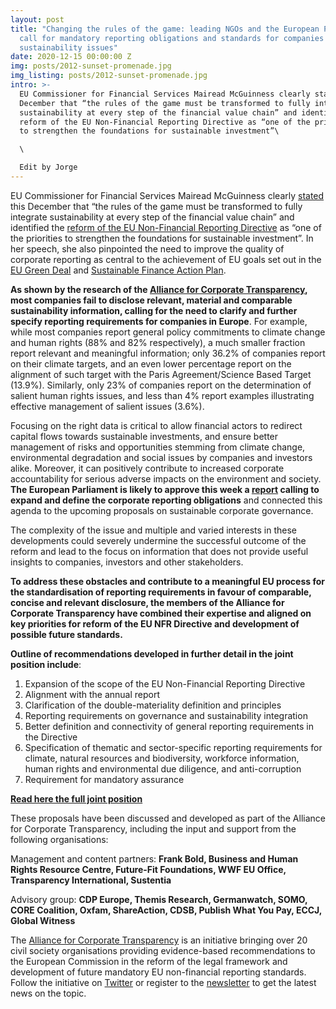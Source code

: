 ```yaml
---
layout: post
title: "Changing the rules of the game: leading NGOs and the European Parliament
  call for mandatory reporting obligations and standards for companies on
  sustainability issues"
date: 2020-12-15 00:00:00 Z
img: posts/2012-sunset-promenade.jpg
img_listing: posts/2012-sunset-promenade.jpg
intro: >-
  EU Commissioner for Financial Services Mairead McGuinness clearly stated this
  December that “the rules of the game must be transformed to fully integrate
  sustainability at every step of the financial value chain” and identified the
  reform of the EU Non-Financial Reporting Directive as “one of the priorities
  to strengthen the foundations for sustainable investment”\

  \

  Edit by Jorge
---
```


EU Commissioner for Financial Services Mairead McGuinness clearly [stated](https://ec.europa.eu/commission/commissioners/2019-2024/mcguinness/announcements/keynote-address-launch-climate-disclosure-standards-board-report-state-eu-environmental-disclosures_en) this December that “the rules of the game must be transformed to fully integrate sustainability at every step of the financial value chain” and identified the [reform of the EU Non-Financial Reporting Directive](https://ec.europa.eu/info/business-economy-euro/company-reporting-and-auditing/company-reporting/non-financial-reporting_en) as “one of the priorities to strengthen the foundations for sustainable investment”. In her speech, she also pinpointed the need to improve the quality of corporate reporting as central to the achievement of EU goals set out in the [EU Green Deal](https://ec.europa.eu/info/strategy/priorities-2019-2024/european-green-deal_en) and [Sustainable Finance Action Plan](https://ec.europa.eu/info/publications/sustainable-finance-renewed-strategy_en). 

**As shown by the research of the [Alliance for Corporate Transparency](http://www.allianceforcorporatetransparency.org/), most companies fail to disclose relevant, material and comparable sustainability information, calling for the need to clarify and further specify reporting requirements for companies in Europe**. For example, while most companies report general policy commitments to climate change and human rights (88% and 82% respectively), a much smaller fraction report relevant and meaningful information; only 36.2% of companies report on their climate targets, and an even lower percentage report on the alignment of such target with the Paris Agreement/Science Based Target (13.9%). Similarly, only 23% of companies report on the determination of salient human rights issues, and less than 4% report examples illustrating effective management of salient issues (3.6%).

Focusing on the right data is critical to allow financial actors to redirect capital flows towards sustainable investments, and ensure better management of risks and opportunities stemming from climate change, environmental degradation and social issues by companies and investors alike. Moreover, it can positively contribute to increased corporate accountability for serious adverse impacts on the environment and society. **The European Parliament is likely to approve this week a [report](https://www.europarl.europa.eu/doceo/document/A-9-2020-0240_EN.html) calling to expand and define the corporate reporting obligations** and connected this agenda to the upcoming proposals on sustainable corporate governance. 

The complexity of the issue and multiple and varied interests in these developments could severely undermine the successful outcome of the reform and lead to the focus on information that does not provide useful insights to companies, investors and other stakeholders. 

**To address these obstacles and contribute to a meaningful EU process for the standardisation of reporting requirements in favour of comparable, concise and relevant disclosure, the members of the Alliance for Corporate Transparency have combined their expertise and aligned on key priorities for reform of the EU NFR Directive and development of possible future standards.**
 
**Outline of recommendations developed in further detail in the joint position include**:
1. Expansion of the scope of the EU Non-Financial Reporting Directive 
2. Alignment with the annual report 
3. Clarification of the double-materiality definition and principles 
4. Reporting requirements on governance and sustainability integration 
5. Better definition and connectivity of general reporting requirements in the Directive 
6. Specification of thematic and sector-specific reporting requirements for climate, natural resources and biodiversity, workforce information, human rights and environmental due diligence, and anti-corruption 
7. Requirement for mandatory assurance

<a href="{% asset 'Reform_NFRD_Joint_Position_Alliance_for_Corporate_Transparency_final.pdf' @path %}" target="_blank"><strong>Read here the full joint position</strong></a>

These proposals have been discussed and developed as part of the Alliance for Corporate Transparency, including the input and support from the following organisations:

Management and content partners: **Frank Bold, Business and Human Rights Resource Centre, Future-Fit Foundations, WWF EU Office, Transparency International, Sustentia**

Advisory group: **CDP Europe, Themis Research, Germanwatch, SOMO, CORE Coalition, Oxfam, ShareAction, CDSB, Publish What You Pay, ECCJ, Global Witness**

The [Alliance for Corporate Transparency](http://www.allianceforcorporatetransparency.org/) is an initiative bringing over 20 civil society organisations providing evidence-based recommendations to the European Commission in the reform of the legal framework and development of future mandatory EU non-financial reporting standards. Follow the initiative on [Twitter](https://twitter.com/EUCorpReporting) or register to the [newsletter](http://eepurl.com/dJPBjQ) to get the latest news on the topic. 
